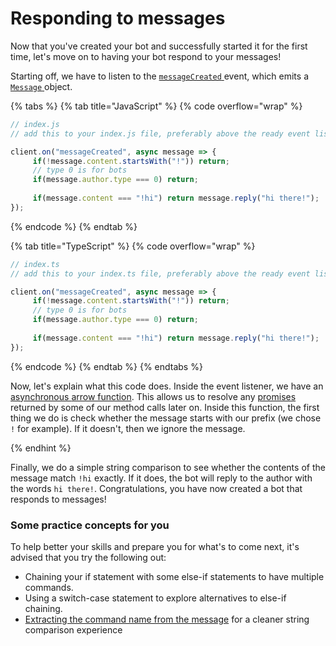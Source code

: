 # Responding to messages

Now that you've created your bot and successfully started it for the first time, let's move on to having your bot respond to your messages!

Starting off, we have to listen to the [`messageCreated` ](https://github.com/guildedjs/guilded.js/blob/1780c2c/packages/guilded.js/lib/structures/Client.ts#L158)event, which emits a [`Message` ](https://guilded.js.org/classes/guilded\_js.Message.html)object.&#x20;

{% tabs %}
{% tab title="JavaScript" %}
{% code overflow="wrap" %}
```javascript
// index.js
// add this to your index.js file, preferably above the ready event listener

client.on("messageCreated", async message => {
     if(!message.content.startsWith("!")) return;
     // type 0 is for bots
     if(message.author.type === 0) return;
     
     if(message.content === "!hi") return message.reply("hi there!");
});
```
{% endcode %}
{% endtab %}

{% tab title="TypeScript" %}
{% code overflow="wrap" %}
```typescript
// index.ts
// add this to your index.ts file, preferably above the ready event listener

client.on("messageCreated", async message => {
     if(!message.content.startsWith("!")) return;
     // type 0 is for bots
     if(message.author.type === 0) return;
     
     if(message.content === "!hi") return message.reply("hi there!");
});
```
{% endcode %}
{% endtab %}
{% endtabs %}

Now, let's explain what this code does. Inside the event listener, we have an [asynchronous ](https://developer.mozilla.org/en-US/docs/Web/JavaScript/Reference/Statements/async\_function)[arrow function](https://developer.mozilla.org/en-US/docs/Web/JavaScript/Reference/Functions/Arrow\_functions). This allows us to resolve any [promises](https://developer.mozilla.org/en-US/docs/Web/JavaScript/Reference/Global\_Objects/Promise) returned by some of our method calls later on. Inside this function, the first thing we do is check whether the message starts with our prefix (we chose `!` for example). If it doesn't, then we ignore the message.&#x20;  

{% endhint %}

Finally, we do a simple string comparison to see whether the contents of the message match `!hi` exactly. If it does, the bot will reply to the author with the words `hi there!`. Congratulations, you have now created a bot that responds to messages!



### Some practice concepts for you

To help better your skills and prepare you for what's to come next, it's advised that you try the following out:

* Chaining your if statement with some else-if statements to have multiple commands.
* Using a switch-case statement to explore alternatives to else-if chaining.
* [Extracting the command name from the message](https://v12.discordjs.guide/command-handling/#command-handling) for a cleaner string comparison experience&#x20;
